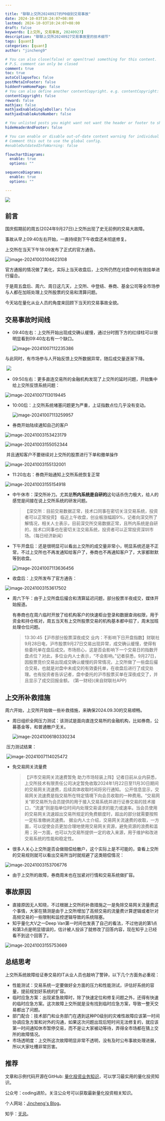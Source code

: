 ```yaml
---

title: "聊聊上交所20240927的P0级别交易事故"
date: 2024-10-03T10:24:07+08:00
lastmod: 2024-10-03T10:24:07+08:00
draft: false
keywords: [上交所, 交易事故, 20240927]
description: "聊聊上交所20240927交易事故里的技术细节"
tags: [quant]
categories: [quant]
author: "jincheng9"

# You can also close(false) or open(true) something for this content.
# P.S. comment can only be closed
comment: true
toc: true
autoCollapseToc: false
postMetaInFooter: false
hiddenFromHomePage: false
# You can also define another contentCopyright. e.g. contentCopyright: "This is another copyright."
contentCopyright: false
reward: false
mathjax: false
mathjaxEnableSingleDollar: false
mathjaxEnableAutoNumber: false

# You unlisted posts you might want not want the header or footer to show
hideHeaderAndFooter: false

# You can enable or disable out-of-date content warning for individual post.
# Comment this out to use the global config.
#enableOutdatedInfoWarning: false

flowchartDiagrams:
  enable: true
  options: ""

sequenceDiagrams: 
  enable: true
  options: ""

---
```


![](/img/wechat.png)

## 前言

国庆假期前的周五(2024年9月27日)上交所出现了史无前例的交易大故障。

事故从早上09:40左右开始，一直持续到下午收盘还未彻底修复。

上交所在当天下午18:09发布了正式的官方通告。

![image-20241003104623108](/img/quant03-image01.png)

官方通报的情况做了美化，实际上当天收盘后，上交所仍然在对盘中的有效挂单进行撮合。

于是周五盘后、周六、周日这几天，上交所、中登结、券商、基金公司等全市场参与人都在加班处理上交所股票的交易和清算问题。

今天站在量化从业人员的角度来回顾下当天的交易事故全貌。

## 交易事故时间线

* 09:40左右：上交所开始出现成交确认缓慢，通过分时图下方的红绿柱可以很明显看到09:40左右有一个缺口。

  ![image-20241007112235386](/img/quant03-image02.png)

​		与此同时，有市场参与人开始反馈上交所数据异常，随后成交量逐渐下降。

​	![](/img/quant03-image03.png)



* 09:50左右：更多直连交易所的金融机构发现了上交所的延时问题，开始集中给上交所反馈系统问题：

![image-20241007113019445](/img/quant03-image04.png)

* 10:00后：上交所系统堵塞问题更为严重，上证指数点位几乎没有变动。

  ![image-20241007113259957](/img/quant03-image05.png)

* 券商开始陆续通知自己的客户

![image-20241003153423179](/img/quant03-image06.png)

![image-20241003155052344](/img/quant03-image07.png)

​	并且通知客户不要继续对上交所的股票进行下单和撤单操作

![image-20241003155132001](/img/quant03-image08.png)

* 11:20左右：券商开始通知上交所系统恢复正常

![image-20241003155154918](/img/quant03-image09.png)

* 中午休市：深交所补刀。尤其是**所内系统是自研的**这句话杀伤力极大，给人的感觉是间接在说上交所系统的研发问题。

  > 【深交所：目前交易数据正常，技术口同事在密切关注交易系统，投资者可以正常投资】 临近上午收盘，创业板涨幅超9%，记者向深交所了解情况，相关人士表示，目前深交所交易数据正常，且所内系统是自研的，技术口同事也在密切关注交易系统，投资者可以正常投资深圳市场。（每日经济新闻）

* 下午开盘后：还是很明显可以看出上交所的成交量非常小，明显系统还是不正常，不过上交所也不再发通知给客户了，券商也不再通知客户了，大家都默默等到收盘。

  ![image-20241007113636456](/img/quant03-image10.png)

* 收盘后：上交所发布了官方通告：

![image-20241003153617502](/img/quant03-image11.png)

* 周六下午：由于上交所盘后撮合和清算延迟问题，部分股票半夜成交，媒体开始报道。

  有券商也在周六临时开放了给机构客户的快速柜台登录和数据查询权限，用于资金和持仓核对，周五当天有上交所股票交易的机构基本都中招了，周末加班处理仓位问题。

  > 13:30:45【沪市部分股票深夜成交 业内：不影响下日开盘指数】财联社9月28日电，沪市股票9月27日交易出现异常，成交确认缓慢，使得有些委托单在盘后成交。市场担心，这是否会影响下一个交易日的指数开盘点位？对此，多位业内人士表示，“不会影响。”记者获悉，9月27日，因股票竞价交易出现成交确认缓慢的异常情况，上交所做了一些盘后撮合交易，也就是对盘中未成交的有效委托单，在收盘后进行了成交处理。也有投资者告诉记者，盘中委托的沪市股票买单在深夜成交了，并且显示了成交回报金额。 (第一财经)(来自财联社APP)





## 上交所补救措施

周六开始，上交所开始做一些补救措施，来确保2024.09.30的交易顺畅。

* 周日组织全网压力测试：该测试是面向直连交易所的金融机构，比如券商，公募基金等，和普通散户无关。

  ![image-20241006180330234](/img/quant03-image12.png)

​	压力测试结果：

​	![image-20241007114025472](/img/quant03-image13.png)



* 免交易网关流量费

  > 【沪市交易网关流速费暂免 助力市场轻装上阵】记者日前从业内获悉，上交所技术有限责任公司决定暂免收取2024年1月22日至11月30日期间的交易网关流速费，后续具体收取时间将另行通知。 公开信息显示，交易网关流速费是指交易所在特定情境下向会员收取的一种费用。“交易网关”即交易所为会员提供的用于接入交易系统并进行证券交易的技术接口，“流速”则是指单位时间内处理交易请求的能力或速率。当会员使用的交易网关流速超出交易所规定的免费额度时，超出的部分就需要按照一定标准缴纳流速费。 据业内人士介绍，交易网关流速费的收取，一方面，可以促使会员更加合理地使用交易网关资源，避免资源的浪费和滥用；另一方面，也可以为交易所提供一定的收入来源，用于维护和改进交易系统的性能和稳定性。

* 很多人关心上交所是否会做赔偿给散户，这个实际上是不可能的，查看上交所的交易规则就可以看出交易所当时就规避了这类赔偿情况：

![image-20241003153706776](/img/quant03-image14.png)

* 由于上交所的故障，券商周末也在加紧对行情和交易系统做扩容。

## 事故原因

* 直接原因无人知晓，不过根据上交所的补救措施之一是免除交易网关流量费这个事情，大家在猜测是由于上交所增加了高频交易的流量费计算逻辑或者针对高频交易的一些限制和监控逻辑导致的系统阻塞。
* 知乎量化大V之一Deep Van第一时间也发表了自己的看法，不过他说的第1点和第3点是明显错误的，估计被人投诉了就修改了回答内容，现在知乎上已经看不到这个回答了。

![image-20241003155753669](/img/quant03-image15.png)

## 总结思考

上交所系统故障给证券交易的IT从业人员也敲响了警钟，以下几个方面务必重视：

* 性能测试：交易系统一定要做好全方面的压力和性能测试，评估好系统的容量，提前规划好系统的扩容。
* 临时应急方案：出现紧急故障时，除了快速定位和修复问题之外，还得有快速的临时应急方案。这次故障上交所就是没有找到临时应急方案，导致一整天交易都出了问题。
* 部门配合：技术部门和业务部门在遇到这种P0级别的灾难性故障应该第一时间协调应急方案和对外的沟通，如果这次问题出现后短时间无法修复的，就应该第一时间通知休市暂停交易，而不是让大家被动等待，弄得全市场都在猜上交所的故障情况。
* 市场透明度：上交所这次故障明显非常不透明，没有及时公布事故处理进展，所以大家吐槽非常厉害。



## 推荐

文章和示例代码开源在GitHub: [量化投资业务知识](https://github.com/jincheng9/finance_tutorial)，可以学习最实用的量化投资知识。

公众号：coding进阶。关注公众号可以获取最新量化投资相关知识。

个人网站：[Jincheng's Blog](https://jincheng9.github.io/)。

知乎：[无忌](https://www.zhihu.com/people/thucuhkwuji)。

